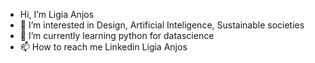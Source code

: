 - Hi, I’m Ligia Anjos
- 👀 I’m interested in Design, Artificial Inteligence, Sustainable societies
- 🌱 I’m currently learning python for datascience
- 📫 How to reach me Linkedin Ligia Anjos
